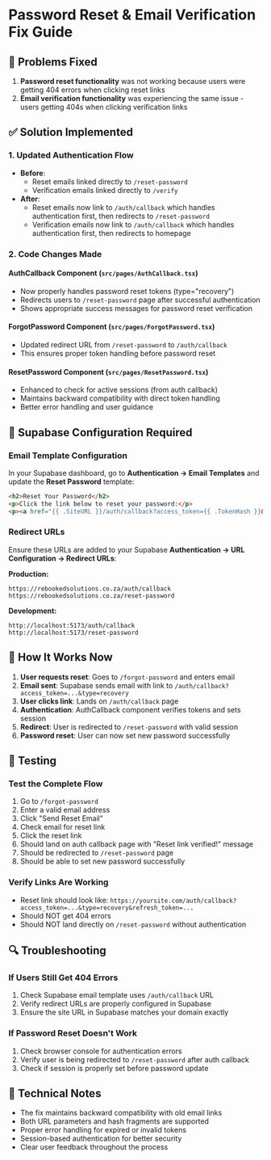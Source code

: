 # Password Reset & Email Verification Fix Guide

## 🚨 Problems Fixed
1. **Password reset functionality** was not working because users were getting 404 errors when clicking reset links
2. **Email verification functionality** was experiencing the same issue - users getting 404s when clicking verification links

## ✅ Solution Implemented

### 1. Updated Authentication Flow
- **Before**:
  - Reset emails linked directly to `/reset-password`
  - Verification emails linked directly to `/verify`
- **After**:
  - Reset emails now link to `/auth/callback` which handles authentication first, then redirects to `/reset-password`
  - Verification emails now link to `/auth/callback` which handles authentication first, then redirects to homepage

### 2. Code Changes Made

#### AuthCallback Component (`src/pages/AuthCallback.tsx`)
- Now properly handles password reset tokens (type="recovery")
- Redirects users to `/reset-password` page after successful authentication
- Shows appropriate success messages for password reset verification

#### ForgotPassword Component (`src/pages/ForgotPassword.tsx`)
- Updated redirect URL from `/reset-password` to `/auth/callback`
- This ensures proper token handling before password reset

#### ResetPassword Component (`src/pages/ResetPassword.tsx`)
- Enhanced to check for active sessions (from auth callback)
- Maintains backward compatibility with direct token handling
- Better error handling and user guidance

## 🔧 Supabase Configuration Required

### Email Template Configuration
In your Supabase dashboard, go to **Authentication → Email Templates** and update the **Reset Password** template:

```html
<h2>Reset Your Password</h2>
<p>Click the link below to reset your password:</p>
<p><a href="{{ .SiteURL }}/auth/callback?access_token={{ .TokenHash }}&type=recovery&refresh_token={{ .RefreshTokenHash }}">Reset Password</a></p>
```

### Redirect URLs
Ensure these URLs are added to your Supabase **Authentication → URL Configuration → Redirect URLs**:

**Production:**
```
https://rebookedsolutions.co.za/auth/callback
https://rebookedsolutions.co.za/reset-password
```

**Development:**
```
http://localhost:5173/auth/callback
http://localhost:5173/reset-password
```

## 🔄 How It Works Now

1. **User requests reset**: Goes to `/forgot-password` and enters email
2. **Email sent**: Supabase sends email with link to `/auth/callback?access_token=...&type=recovery`
3. **User clicks link**: Lands on `/auth/callback` page
4. **Authentication**: AuthCallback component verifies tokens and sets session
5. **Redirect**: User is redirected to `/reset-password` with valid session
6. **Password reset**: User can now set new password successfully

## 🧪 Testing

### Test the Complete Flow
1. Go to `/forgot-password`
2. Enter a valid email address
3. Click "Send Reset Email"
4. Check email for reset link
5. Click the reset link
6. Should land on auth callback page with "Reset link verified!" message
7. Should be redirected to `/reset-password` page
8. Should be able to set new password successfully

### Verify Links Are Working
- Reset link should look like: `https://yoursite.com/auth/callback?access_token=...&type=recovery&refresh_token=...`
- Should NOT get 404 errors
- Should NOT land directly on `/reset-password` without authentication

## 🔍 Troubleshooting

### If Users Still Get 404 Errors
1. Check Supabase email template uses `/auth/callback` URL
2. Verify redirect URLs are properly configured in Supabase
3. Ensure the site URL in Supabase matches your domain exactly

### If Password Reset Doesn't Work
1. Check browser console for authentication errors
2. Verify user is being redirected to `/reset-password` after auth callback
3. Check if session is properly set before password update

## 📝 Technical Notes

- The fix maintains backward compatibility with old email links
- Both URL parameters and hash fragments are supported
- Proper error handling for expired or invalid tokens
- Session-based authentication for better security
- Clear user feedback throughout the process
